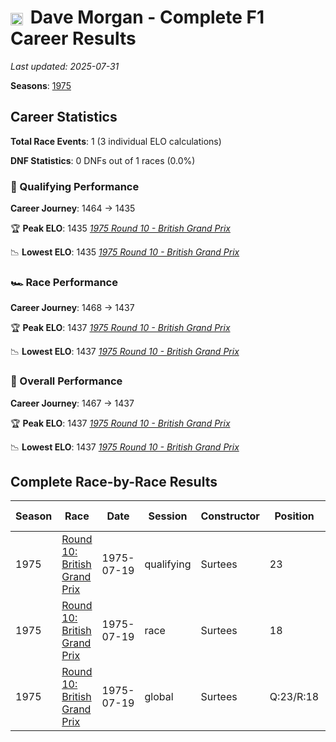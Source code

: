 # <img src="https://upload.wikimedia.org/wikipedia/commons/thumb/8/83/Flag_of_the_United_Kingdom_%283-5%29.svg/512px-Flag_of_the_United_Kingdom_%283-5%29.svg.png?20250726143817" alt="United Kingdom" width="20" height="auto" style="vertical-align: middle; margin-right: 5px;" onerror="this.outerHTML='🇬🇧'; this.style.marginRight='5px';"/> Dave Morgan - Complete F1 Career Results

*Last updated: 2025-07-31*

**Seasons**: [1975](../seasons/1975-season-report)

## Career Statistics

**Total Race Events**: 1 (3 individual ELO calculations)

**DNF Statistics**: 0 DNFs out of 1 races (0.0%)

### 🏁 Qualifying Performance
**Career Journey**: 1464 → 1435

🏆 **Peak ELO**: 1435
   *[1975 Round 10 - British Grand Prix](../seasons/1975-season-report#round-10-british-grand-prix)*

📉 **Lowest ELO**: 1435
   *[1975 Round 10 - British Grand Prix](../seasons/1975-season-report#round-10-british-grand-prix)*

### 🏎️ Race Performance
**Career Journey**: 1468 → 1437

🏆 **Peak ELO**: 1437
   *[1975 Round 10 - British Grand Prix](../seasons/1975-season-report#round-10-british-grand-prix)*

📉 **Lowest ELO**: 1437
   *[1975 Round 10 - British Grand Prix](../seasons/1975-season-report#round-10-british-grand-prix)*

### 🌟 Overall Performance
**Career Journey**: 1467 → 1437

🏆 **Peak ELO**: 1437
   *[1975 Round 10 - British Grand Prix](../seasons/1975-season-report#round-10-british-grand-prix)*

📉 **Lowest ELO**: 1437
   *[1975 Round 10 - British Grand Prix](../seasons/1975-season-report#round-10-british-grand-prix)*


## Complete Race-by-Race Results

| Season | Race | Date | Session | Constructor | Position | Starting ELO | ELO Change | Final ELO | Teammate |
|--------|------|------|---------|-------------|----------|--------------|------------|-----------|----------|
| 1975 | [Round 10: British Grand Prix](../seasons/1975-season-report#round-10-british-grand-prix) | 1975-07-19 | qualifying | Surtees | 23 | 1464 | -29 | 1435 | [<img src="https://upload.wikimedia.org/wikipedia/commons/thumb/8/83/Flag_of_the_United_Kingdom_%283-5%29.svg/512px-Flag_of_the_United_Kingdom_%283-5%29.svg.png?20250726143817" alt="United Kingdom" width="20" height="auto" style="vertical-align: middle; margin-right: 5px;" onerror="this.outerHTML='🇬🇧'; this.style.marginRight='5px';"/> John Watson](john-watson) |
| 1975 | [Round 10: British Grand Prix](../seasons/1975-season-report#round-10-british-grand-prix) | 1975-07-19 | race | Surtees | 18 | 1468 | -31 | 1437 | [<img src="https://upload.wikimedia.org/wikipedia/commons/thumb/8/83/Flag_of_the_United_Kingdom_%283-5%29.svg/512px-Flag_of_the_United_Kingdom_%283-5%29.svg.png?20250726143817" alt="United Kingdom" width="20" height="auto" style="vertical-align: middle; margin-right: 5px;" onerror="this.outerHTML='🇬🇧'; this.style.marginRight='5px';"/> John Watson](john-watson) |
| 1975 | [Round 10: British Grand Prix](../seasons/1975-season-report#round-10-british-grand-prix) | 1975-07-19 | global | Surtees | Q:23/R:18 | 1467 | -30 | 1437 | [<img src="https://upload.wikimedia.org/wikipedia/commons/thumb/8/83/Flag_of_the_United_Kingdom_%283-5%29.svg/512px-Flag_of_the_United_Kingdom_%283-5%29.svg.png?20250726143817" alt="United Kingdom" width="20" height="auto" style="vertical-align: middle; margin-right: 5px;" onerror="this.outerHTML='🇬🇧'; this.style.marginRight='5px';"/> John Watson](john-watson) |
